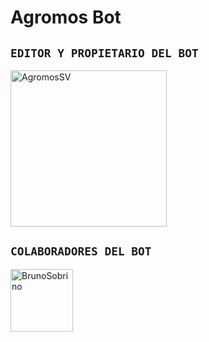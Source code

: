 # Agromos Bot


## `EDITOR Y PROPIETARIO DEL BOT` 

<a href="https://github.com/AgromosSV"><img src="https://github.com/AgromosSV.png" width="250" height="250" alt="AgromosSV"/></a>

## `COLABORADORES DEL BOT` 
<a href="https://github.com/BrunoSobrino"><img src="https://github.com/BrunoSobrino.png" width="100" height="100" alt="BrunoSobrino"/>
